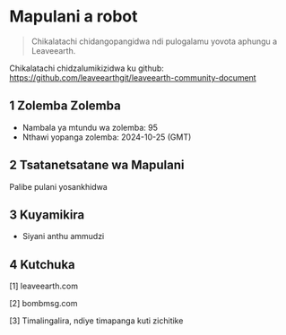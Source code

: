 # Mapulani a robot

>Chikalatachi chidangopangidwa ndi pulogalamu yovota aphungu a Leaveearth.

Chikalatachi chidzalumikizidwa ku github: https://github.com/leaveearthgit/leaveearth-community-document

## 1 Zolemba Zolemba

- Nambala ya mtundu wa zolemba: 95
- Nthawi yopanga zolemba: 2024-10-25 (GMT)

## 2 Tsatanetsatane wa Mapulani

Palibe pulani yosankhidwa

## 3 Kuyamikira
* Siyani anthu ammudzi

## 4 Kutchuka
[1] leaveearth.com

[2] bombmsg.com

[3] Timalingalira, ndiye timapanga kuti zichitike